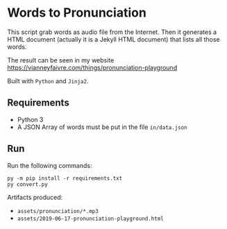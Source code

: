 # Words to Pronunciation

This script grab words as audio file from the Internet. Then it generates a HTML document (actually it is a Jekyll HTML document) that lists all those words.

The result can be seen in my website https://vianneyfaivre.com/things/pronunciation-playground

Built with `Python` and `Jinja2`.

## Requirements

* Python 3
* A JSON Array of words must be put in the file `in/data.json` 

## Run

Run the following commands:

```
py -m pip install -r requirements.txt
py convert.py
```

Artifacts produced:

* `assets/pronunciation/*.mp3`
* `assets/2019-06-17-pronunciation-playground.html`
